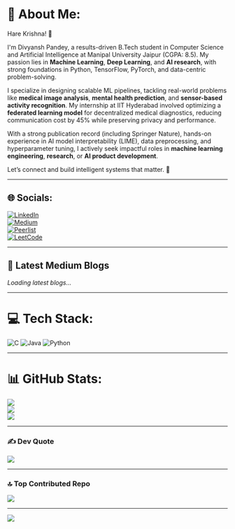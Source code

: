 # 💫 About Me:
Hare Krishna! 🙏

I'm Divyansh Pandey, a results-driven B.Tech student in Computer Science and Artificial Intelligence at Manipal University Jaipur (CGPA: 8.5). My passion lies in **Machine Learning**, **Deep Learning**, and **AI research**, with strong foundations in Python, TensorFlow, PyTorch, and data-centric problem-solving.

I specialize in designing scalable ML pipelines, tackling real-world problems like **medical image analysis**, **mental health prediction**, and **sensor-based activity recognition**. My internship at IIT Hyderabad involved optimizing a **federated learning model** for decentralized medical diagnostics, reducing communication cost by 45% while preserving privacy and performance.

With a strong publication record (including Springer Nature), hands-on experience in AI model interpretability (LIME), data preprocessing, and hyperparameter tuning, I actively seek impactful roles in **machine learning engineering**, **research**, or **AI product development**.

Let’s connect and build intelligent systems that matter. 🚀

---

## 🌐 Socials:
[![LinkedIn](https://img.shields.io/badge/LinkedIn-%230077B5.svg?logo=linkedin&logoColor=white)](https://www.linkedin.com/in/divyansh-pandey-ds/)  
[![Medium](https://img.shields.io/badge/Medium-12100E?logo=medium&logoColor=white)](https://medium.com/@divyanshpandey0108)  
[![Peerlist](https://img.shields.io/badge/Peerlist-%23000000.svg?style=flat&logo=peerlist&logoColor=white)](https://peerlist.io/divyanshpandey)  
[![LeetCode](https://img.shields.io/badge/LeetCode-%23FFA116.svg?logo=leetcode&logoColor=white)](https://leetcode.com/u/divyanshpandey0108/)

---

## 📝 Latest Medium Blogs

<div id="medium-blogs">
  <p><i>Loading latest blogs...</i></p>
</div>

<script>
fetch("https://api.rss2json.com/v1/api.json?rss_url=https://medium.com/feed/@divyanshpandey0108")
  .then(res => res.json())
  .then(data => {
    let html = "<ul>";
    data.items.slice(0, 5).forEach(item => {
      html += `<li><a href="${item.link}" target="_blank"><b>${item.title}</b></a> <br/><small>${new Date(item.pubDate).toDateString()}</small></li>`;
    });
    html += "</ul>";
    document.getElementById("medium-blogs").innerHTML = html;
  });
</script>

---

# 💻 Tech Stack:
<!-- Full tech stack badges kept as-is -->
![C](https://img.shields.io/badge/c-%2300599C.svg?style=for-the-badge&logo=c&logoColor=white)
![Java](https://img.shields.io/badge/java-%23ED8B00.svg?style=for-the-badge&logo=openjdk&logoColor=white)
![Python](https://img.shields.io/badge/python-3670A0?style=for-the-badge&logo=python&logoColor=ffdd54)
<!-- Add rest of your tech stack badges here, no changes made -->

---

# 📊 GitHub Stats:
![](https://github-readme-stats.vercel.app/api?username=Divyansh0108&theme=tokyonight&hide_border=false&include_all_commits=true&count_private=true)<br/>
![](https://github-readme-streak-stats.herokuapp.com/?user=Divyansh0108&theme=tokyonight&hide_border=false)<br/>
![](https://github-readme-stats.vercel.app/api/top-langs/?username=Divyansh0108&theme=tokyonight&hide_border=false&include_all_commits=true&count_private=true&layout=compact)

---

### ✍️ Dev Quote
![](https://quotes-github-readme.vercel.app/api?type=horizontal&theme=tokyonight)

---

### 🔝 Top Contributed Repo
![](https://github-contributor-stats.vercel.app/api?username=Divyansh0108&limit=5&theme=tokyonight&combine_all_yearly_contributions=true)

---

[![](https://visitcount.itsvg.in/api?id=Divyansh0108&icon=0&color=1)](https://visitcount.itsvg.in)

<!-- Proudly created with GPRM ( https://gprm.itsvg.in ) -->
